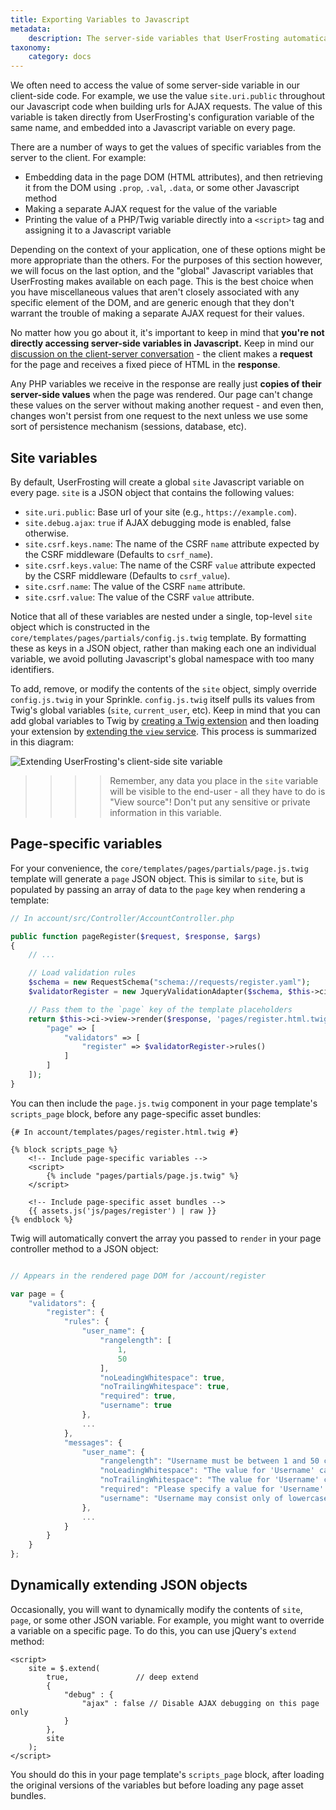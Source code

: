 ```yaml
---
title: Exporting Variables to Javascript
metadata:
    description: The server-side variables that UserFrosting automatically exports to your pages as Javascript variables, and suggestions for exporting additional variables in your application.
taxonomy:
    category: docs
---
```


We often need to access the value of some server-side variable in our client-side code.  For example, we use the value `site.uri.public` throughout our Javascript code when building urls for AJAX requests.  The value of this variable is taken directly from UserFrosting's configuration variable of the same name, and embedded into a Javascript variable on every page.

There are a number of ways to get the values of specific variables from the server to the client.  For example:

- Embedding data in the page DOM (HTML attributes), and then retrieving it from the DOM using `.prop`, `.val`, `.data`, or some other Javascript method
- Making a separate AJAX request for the value of the variable
- Printing the value of a PHP/Twig variable directly into a `<script>` tag and assigning it to a Javascript variable

Depending on the context of your application, one of these options might be more appropriate than the others.  For the purposes of this section however, we will focus on the last option, and the "global" Javascript variables that UserFrosting makes available on each page.  This is the best choice when you have miscellaneous values that aren't closely associated with any specific element of the DOM, and are generic enough that they don't warrant the trouble of making a separate AJAX request for their values.

No matter how you go about it, it's important to keep in mind that **you're not directly accessing server-side variables in Javascript.**  Keep in mind our [discussion on the client-server conversation](/background/the-client-server-conversation) - the client makes a **request** for the page and receives a fixed piece of HTML in the **response**.

Any PHP variables we receive in the response are really just **copies of their server-side values** when the page was rendered.  Our page can't change these values on the server without making another request - and even then, changes won't persist from one request to the next unless we use some sort of persistence mechanism (sessions, database, etc).

## Site variables

By default, UserFrosting will create a global `site` Javascript variable on every page.  `site` is a JSON object that contains the following values:

- `site.uri.public`: Base url of your site (e.g., `https://example.com`).
- `site.debug.ajax`: `true` if AJAX debugging mode is enabled, false otherwise.
- `site.csrf.keys.name`: The name of the CSRF `name` attribute expected by the CSRF middleware (Defaults to `csrf_name`).
- `site.csrf.keys.value`: The name of the CSRF `value` attribute expected by the CSRF middleware (Defaults to `csrf_value`).
- `site.csrf.name`: The value of the CSRF `name` attribute.
- `site.csrf.value`: The value of the CSRF `value` attribute.

Notice that all of these variables are nested under a single, top-level `site` object which is constructed in the `core/templates/pages/partials/config.js.twig` template.  By formatting these as keys in a JSON object, rather than making each one an individual variable, we avoid polluting Javascript's global namespace with too many identifiers.

To add, remove, or modify the contents of the `site` object, simply override `config.js.twig` in your Sprinkle.  `config.js.twig` itself pulls its values from Twig's global variables (`site`, `current_user`, etc).  Keep in mind that you can add global variables to Twig by [creating a Twig extension](https://twig.sensiolabs.org/doc/2.x/advanced.html#creating-an-extension) and then loading your extension by [extending the `view` service](services/extending-services#extending-existing-services).  This process is summarized in this diagram:

![Extending UserFrosting's client-side site variable](/images/extending-site-variable.png)

>>>> Remember, any data you place in the `site` variable will be visible to the end-user - all they have to do is "View source"!  Don't put any sensitive or private information in this variable.

## Page-specific variables

For your convenience, the `core/templates/pages/partials/page.js.twig` template will generate a `page` JSON object.  This is similar to `site`, but is populated by passing an array of data to the `page` key when rendering a template:

```php
// In account/src/Controller/AccountController.php

public function pageRegister($request, $response, $args)
{
    // ...

    // Load validation rules
    $schema = new RequestSchema("schema://requests/register.yaml");
    $validatorRegister = new JqueryValidationAdapter($schema, $this->ci->translator);

    // Pass them to the `page` key of the template placeholders
    return $this->ci->view->render($response, 'pages/register.html.twig', [
        "page" => [
            "validators" => [
                "register" => $validatorRegister->rules()
            ]
        ]
    ]);
}
```

You can then include the `page.js.twig` component in your page template's `scripts_page` block, before any page-specific asset bundles:

```twig
{# In account/templates/pages/register.html.twig #}

{% block scripts_page %}
    <!-- Include page-specific variables -->
    <script>
        {% include "pages/partials/page.js.twig" %}
    </script>

    <!-- Include page-specific asset bundles -->
    {{ assets.js('js/pages/register') | raw }}
{% endblock %}
```

Twig will automatically convert the array you passed to `render` in your page controller method to a JSON object:

```js

// Appears in the rendered page DOM for /account/register

var page = {
    "validators": {
        "register": {
            "rules": {
                "user_name": {
                    "rangelength": [
                        1,
                        50
                    ],
                    "noLeadingWhitespace": true,
                    "noTrailingWhitespace": true,
                    "required": true,
                    "username": true
                },
                ...
            },
            "messages": {
                "user_name": {
                    "rangelength": "Username must be between 1 and 50 characters in length.",
                    "noLeadingWhitespace": "The value for 'Username' cannot begin with spaces, tabs, or other whitespace.",
                    "noTrailingWhitespace": "The value for 'Username' cannot end with spaces, tabs, or other whitespace.",
                    "required": "Please specify a value for 'Username'.",
                    "username": "Username may consist only of lowercase letters, numbers, '.', '-', and '_'."
                },
                ...
            }
        }
    }
};
```

## Dynamically extending JSON objects

Occasionally, you will want to dynamically modify the contents of `site`, `page`, or some other JSON variable.  For example, you might want to override a variable on a specific page.  To do this, you can use jQuery's `extend` method:

```
<script>
    site = $.extend(
        true,               // deep extend
        {
            "debug" : {
                "ajax" : false // Disable AJAX debugging on this page only
            }
        },
        site
    );
</script>
```

You should do this in your page template's `scripts_page` block, after loading the original versions of the variables but before loading any page asset bundles.
